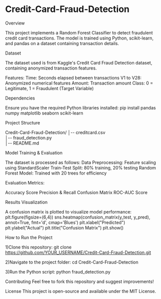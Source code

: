 # Credit-Card-Fraud-Detection

Overview

This project implements a Random Forest Classifier to detect fraudulent credit card transactions. The model is trained using Python, scikit-learn, and pandas on a dataset containing transaction details.

 Dataset

The dataset used is from Kaggle's Credit Card Fraud Detection dataset, containing anonymized transaction features.

Features:
Time: Seconds elapsed between transactions
V1 to V28: Anonymized numerical features
Amount: Transaction amount
Class: 0 = Legitimate, 1 = Fraudulent (Target Variable)

 Dependencies

Ensure you have the required Python libraries installed:
pip install pandas numpy matplotlib seaborn scikit-learn

 Project Structure

Credit-Card-Fraud-Detection/
│-- creditcard.csv          
│-- fraud_detection.py      
│-- README.md               

Model Training & Evaluation

The dataset is processed as follows:
Data Preprocessing: Feature scaling using StandardScaler
Train-Test Split: 80% training, 20% testing
Random Forest Model: Trained with 20 trees for efficiency

Evaluation Metrics:

Accuracy Score
Precision & Recall
Confusion Matrix
ROC-AUC Score

Results Visualization

A confusion matrix is plotted to visualize model performance:
plt.figure(figsize=(6,4))
sns.heatmap(confusion_matrix(y_test, y_pred), annot=True, fmt='d', cmap='Blues')
plt.xlabel("Predicted")
plt.ylabel("Actual")
plt.title("Confusion Matrix")
plt.show()

 How to Run the Project

1)Clone this repository:
git clone https://github.com/YOUR_USERNAME/Credit-Card-Fraud-Detection.git

2)Navigate to the project folder:
cd Credit-Card-Fraud-Detection

3)Run the Python script:
python fraud_detection.py

Contributing
Feel free to fork this repository and suggest improvements!

 License
This project is open-source and available under the MIT License.


